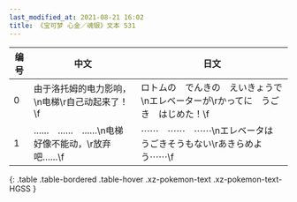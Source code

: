 ```yaml
---
last_modified_at: 2021-08-21 16:02
title: 《宝可梦 心金／魂银》文本 531
---
```

| 编号 | 中文 | 日文 |
| ---- | ---- | ---- |
| 0 | 由于洛托姆的电力影响，\n电梯\r自己动起来了！\f | ロトムの　でんきの　えいきょうで\nエレベーターが\rかってに　うごき　はじめた！\f |
| 1 | ……　……　……\n电梯好像不能动，\r放弃吧……\f | ⋯⋯　⋯⋯　⋯⋯\nエレベータは　うごきそうもない\rあきらめよう⋯⋯\f |
{: .table .table-bordered .table-hover .xz-pokemon-text .xz-pokemon-text-HGSS }